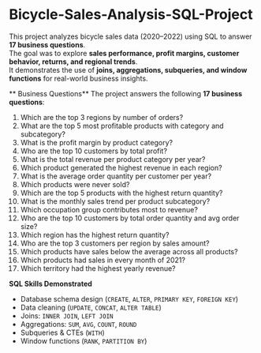 # Bicycle-Sales-Analysis-SQL-Project
This project analyzes bicycle sales data (2020–2022) using SQL to answer **17 business questions**.  
The goal was to explore **sales performance, profit margins, customer behavior, returns, and regional trends**.  
It demonstrates the use of **joins, aggregations, subqueries, and window functions** for real-world business insights.




** Business Questions**
The project answers the following **17 business questions**:

1. Which are the top 3 regions by number of orders?  
2. What are the top 5 most profitable products with category and subcategory?  
3. What is the profit margin by product category?  
4. Who are the top 10 customers by total profit?  
5. What is the total revenue per product category per year?  
6. Which product generated the highest revenue in each region?  
7. What is the average order quantity per customer per year?  
8. Which products were never sold?  
9. Which are the top 5 products with the highest return quantity?  
10. What is the monthly sales trend per product subcategory?  
11. Which occupation group contributes most to revenue?  
12. Who are the top 10 customers by total order quantity and avg order size?  
13. Which region has the highest return quantity?  
14. Who are the top 3 customers per region by sales amount?  
15. Which products have sales below the average across all products?  
16. Which products had sales in every month of 2021?  
17. Which territory had the highest yearly revenue?



**SQL Skills Demonstrated**
- Database schema design (`CREATE`, `ALTER`, `PRIMARY KEY`, `FOREIGN KEY`)  
- Data cleaning (`UPDATE`, `CONCAT`, `ALTER TABLE`)  
- Joins: `INNER JOIN`, `LEFT JOIN`  
- Aggregations: `SUM`, `AVG`, `COUNT`, `ROUND`  
- Subqueries & CTEs (`WITH`)  
- Window functions (`RANK`, `PARTITION BY`) 

